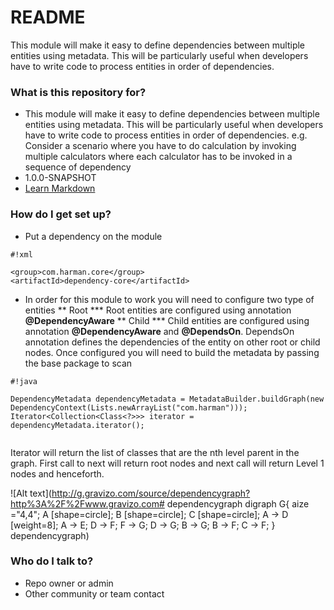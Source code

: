 # README #

This module will make it easy to define dependencies between multiple entities using metadata. This will be particularly useful when developers have to write code to process entities in order of dependencies. 

### What is this repository for? ###

* This module will make it easy to define dependencies between multiple entities using metadata. This will be particularly useful when developers have to write code to process entities in order of dependencies. 
  e.g. Consider a scenario where you have to do calculation by invoking multiple calculators where each calculator has to be invoked in a sequence of dependency
* 1.0.0-SNAPSHOT
* [Learn Markdown](https://bitbucket.org/tutorials/markdowndemo)

### How do I get set up? ###

* Put a dependency on the module

```
#!xml

<group>com.harman.core</group>
<artifactId>dependency-core</artifactId>
```
* In order for this module to work you will need to configure two type of entities
** Root
*** Root entities are configured using annotation **@DependencyAware**
** Child
*** Child entities are configured using annotation **@DependencyAware** and **@DependsOn**. DependsOn annotation defines the dependencies of the entity on other root or child nodes.
Once configured you will need to build the metadata by passing the base package to scan

```
#!java

DependencyMetadata dependencyMetadata = MetadataBuilder.buildGraph(new DependencyContext(Lists.newArrayList("com.harman")));
Iterator<Collection<Class<?>>> iterator = dependencyMetadata.iterator();
       
```

Iterator will return the list of classes that are the nth level parent in the graph. First call to next will return root nodes and next call will return Level 1 nodes and henceforth.



![Alt text](http://g.gravizo.com/source/dependencygraph?http%3A%2F%2Fwww.gravizo.com#
dependencygraph
  digraph G{
    aize ="4,4";
    A [shape=circle];
    B [shape=circle];
    C [shape=circle];
    A -> D [weight=8];
    A -> E;
    D -> F;
    F -> G;
    D -> G;
    B -> G;
    B -> F;
    C -> F;
  }
dependencygraph)


### Who do I talk to? ###

* Repo owner or admin
* Other community or team contact